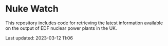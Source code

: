 # Nuke Watch

This repository includes code for retrieving the latest information available on the output of EDF nuclear power plants in the UK.

Last updated: 2023-03-12 11:06